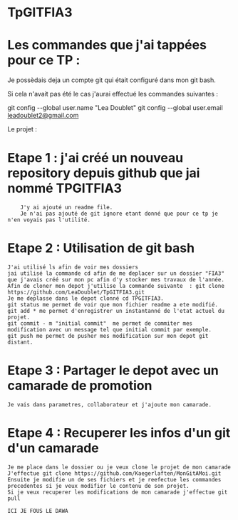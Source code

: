 # TpGITFIA3

# Les commandes que j'ai tappées pour ce TP : 

Je possèdais deja un compte git qui était configuré dans mon git bash.

Si cela n'avait pas été le cas j'aurai effectué les commandes suivantes : 

git config --global user.name "Lea Doublet"
git config --global user.email leadoublet2@gmail.com

Le projet : 

# Etape 1 : j'ai créé un nouveau repository depuis github que jai nommé TPGITFIA3
        J'y ai ajouté un readme file.
        Je n'ai pas ajouté de git ignore etant donné que pour ce tp je n'en voyais pas l'utilité.

# Etape 2 : Utilisation de git bash
    J'ai utilisé ls afin de voir mes dossiers
    jai utilisé la commande cd afin de me deplacer sur un dossier "FIA3" que j'avais créé sur mon pc afin d'y stocker mes travaux de l'année.
    Afin de cloner mon depot j'utilise la commande suivante  : git clone https://github.com/LeaDoublet/TpGITFIA3.git
    Je me deplasse dans le depot clonné cd TPGITFIA3.
    git status me permet de voir que mon fichier readme a ete modifié.
    git add * me permet d'enregistrer un instantanné de l'etat actuel du projet.
    git commit - m "initial commit"  me permet de commiter mes modification avec un message tel que initial commit par exemple.
    git push me permet de pusher mes modification sur mon depot git distant.

# Etape 3 :  Partager le depot avec un camarade de promotion
    Je vais dans parametres, collaborateur et j'ajoute mon camarade.

# Etape 4 : Recuperer les infos d'un git d'un camarade
    Je me place dans le dossier ou je veux clone le projet de mon camarade
    J'effectue git clone https://github.com/Kaegerlaften/MonGitAMoi.git
    Ensuite je modifie un de ses fichiers et je reefectue les commandes precedentes si je veux modifier le contenu de son projet.
    Si je veux recuperer les modifications de mon camarade j'effectue git pull

    ICI JE FOUS LE DAWA

 
